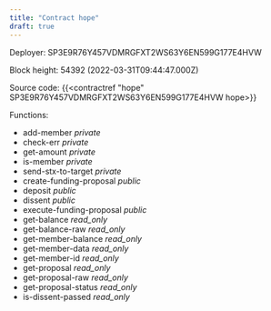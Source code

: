 ```yaml
---
title: "Contract hope"
draft: true
---
```

Deployer: SP3E9R76Y457VDMRGFXT2WS63Y6EN599G177E4HVW


 



Block height: 54392 (2022-03-31T09:44:47.000Z)

Source code: {{<contractref "hope" SP3E9R76Y457VDMRGFXT2WS63Y6EN599G177E4HVW hope>}}

Functions:

* add-member _private_
* check-err _private_
* get-amount _private_
* is-member _private_
* send-stx-to-target _private_
* create-funding-proposal _public_
* deposit _public_
* dissent _public_
* execute-funding-proposal _public_
* get-balance _read_only_
* get-balance-raw _read_only_
* get-member-balance _read_only_
* get-member-data _read_only_
* get-member-id _read_only_
* get-proposal _read_only_
* get-proposal-raw _read_only_
* get-proposal-status _read_only_
* is-dissent-passed _read_only_
